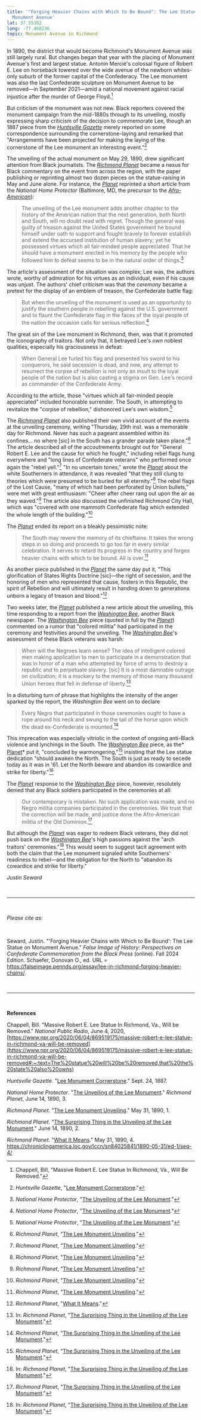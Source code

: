 ```yaml
---
title: '"Forging Heavier Chains with Which to Be Bound": The Lee Statue on
  Monument Avenue'
lat: 37.55382
long: -77.460236
topic: Monument Avenue in Richmond
---
```

In 1890, the district that would become Richmond's Monument Avenue was still largely rural. But changes began that year with the placing of Monument Avenue's first and largest statue. Antonin Mercié's colossal figure of Robert E. Lee on horseback towered over the wide avenue of the newborn whites-only suburb of the former capital of the Confederacy. The Lee monument was also the last Confederate sculpture on Monument Avenue to be removed—in September 2021—amid a national movement against racial injustice after the murder of George Floyd.[^1] 

But criticism of the monument was not new. Black reporters covered the monument campaign from the mid-1880s through to its unveiling, mostly expressing sharp criticism of the decision to commemorate Lee, though an 1887 piece from the *[Huntsville Gazette](https://www.newspapers.com/paper/huntsville-gazette/32169/)* merely reported on some correspondence surrounding the cornerstone-laying and remarked that "Arrangements have been projected for making the laying of the cornerstone of the Lee monument an interesting event."[^2]

The unveiling of the actual monument on May 29, 1890, drew significant attention from Black journalists. The *[Richmond Planet](https://www.newspapers.com/paper/richmond-planet/1796/)* became a nexus for Black commentary on the event from across the region, with the paper publishing or reprinting almost two dozen pieces on the statue-raising in May and June alone. For instance, the *[Planet](https://www.newspapers.com/paper/richmond-planet/1796/)* reprinted a short article from the *National Home Protector* (Baltimore, MD, the precursor to the *[Afro-American](https://proxy.library.upenn.edu/login?url=https://www.proquest.com/publication/45589?accountid=14707&decadeSelected=2010+-+2019&yearSelected=2010&monthSelected=12&issueNameSelected=02010Y12Y25$23Dec+25,+2010)*):

> The unveiling of the Lee monument adds another chapter to the history of the American nation that the next generation, both North and South, will no doubt read with regret. Though the general was guilty of treason against the United States government he bound himself under oath to support and fought bravely to forever establish and extend the accursed institution of human slavery; yet he possessed virtues which all fair-minded people appreciated. That he should have a monument erected in his memory by the people who followed him to defeat seems to be in the natural order of things.[^3]

The article's assessment of the situation was complex; Lee was, the authors wrote, worthy of admiration for his virtues as an individual, even if his cause was unjust. The authors' chief criticism was that the *ceremony* became a pretext for the display of an emblem of treason, the Confederate battle flag:

> But when the unveiling of the monument is used as an opportunity to justify the southern people in rebelling against the U.S. government and to flaunt the Confederate flag in the faces of the loyal people of the nation the occasion calls for serious reflection.[^4]

The great sin of the Lee monument in Richmond, then, was that it promoted the iconography of traitors. Not only that, it betrayed Lee's *own* noblest qualities, especially his graciousness in defeat:

> When General Lee furled his flag and presented his sword to his conquerors, he said secession is dead, and now, any attempt to resurrect the corpse of rebellion is not only an insult to the loyal people of the nation but is also casting a stigma on Gen. Lee's record as commander of the Confederate Army.

According to the article, those "virtues which all fair-minded people appreciated" included honorable surrender. The South, in attempting to revitalize the "corpse of rebellion," dishonored Lee's own wisdom.[^5]

The *[Richmond Planet](https://www.newspapers.com/paper/richmond-planet/1796/)* also published their own vivid account of the events at the unveiling ceremony, writing "Thursday, 29th inst. was a memorable day for Richmond. Never has such a pageant assembled within its confines... no where \[sic] in the South has a grander parade taken place."[^6] The article described all of the accoutrements brought out for "General Robert E. Lee and the cause for which he fought," including rebel flags hung everywhere and "long lines of Confederate veterans" who performed once again the "rebel yell."[^7] "In no uncertain tones," wrote the *[Planet](https://www.newspapers.com/paper/richmond-planet/1796/)* about the white Southerners in attendance, it was revealed "that they still clung to theories which were presumed to be buried for all eternity."[^8] The rebel flags of the Lost Cause, "many of which had been perforated by Union bullets," were met with great enthusiasm: "Cheer after cheer rang out upon the air as they waved."[^9] The article also discussed the unfinished Richmond City Hall, which was "covered with one mammoth Confederate flag which extended the whole length of the building."[^10]

The *[Planet](https://www.newspapers.com/paper/richmond-planet/1796/)* ended its report on a bleakly pessimistic note:

> The South may revere the memory of its chieftains. It takes the wrong steps in so doing and proceeds to go too far in every similar celebration. It serves to retard its progress in the country and forges heavier chains with which to be bound. All is over.[^11]

As another piece published in the *[Planet](https://www.newspapers.com/paper/richmond-planet/1796/)* the same day put it, "This glorification of States Rights Doctrine \[sic]—the right of secession, and the honoring of men who represented that cause, fosters in this Republic, the spirit of Rebellion and will ultimately result in handing down to generations unborn a legacy of treason and blood."[^12]

Two weeks later, the *[Planet](https://www.newspapers.com/paper/richmond-planet/1796/)* published a new article about the unveiling, this time responding to a report from the *[Washington Bee](https://www.newspapers.com/paper/the-washington-bee/1346/)*, another Black newspaper. The *[Washington Bee](https://www.newspapers.com/paper/the-washington-bee/1346/)* piece (quoted in full by the *[Planet](https://www.newspapers.com/paper/richmond-planet/1796/)*) commented on a rumor that "colored militia" had participated in the ceremony and festivities around the unveiling. The *[Washington Bee](https://www.newspapers.com/paper/the-washington-bee/1346/)*'s assessment of these Black veterans was harsh:

> When will the Negroes learn sense? The idea of intelligent colored men making application to men to participate in a demonstration that was in honor of a man who attempted by force of arms to destroy a republic and to perpetuate slavery. \[sic] It is a most damnable outrage on civilization; it is a mockery to the memory of those many thousand Union heroes that fell in defense of liberty.[^13]

In a disturbing turn of phrase that highlights the intensity of the anger sparked by the report, the *Washington Bee* went on to declare

> Every Negro that participated in those ceremonies ought to have a rope around his neck and swung to the tail of the horse upon which the dead ex-Confederate is mounted.[^14]

This imprecation was especially vitriolic in the context of ongoing anti-Black violence and lynchings in the South. The *[Washington Bee](https://www.newspapers.com/paper/the-washington-bee/1346/)* piece, as the* [Planet](https://www.newspapers.com/paper/richmond-planet/1796/)* put it, "concluded by warmongering,"[^15] insisting that the Lee statue dedication "should awaken the North. The South is just as ready to secede today as it was in '61. Let the North beware and abandon its cowardice and strike for liberty."[^16]

The *[Planet](https://www.newspapers.com/paper/richmond-planet/1796/)* response to the *[Washington Bee](https://www.newspapers.com/paper/the-washington-bee/1346/)* piece, however, resolutely denied that any Black soldiers participated in the ceremonies at all:

> Our contemporary is mistaken. No such application was made, and no Negro militia companies participated in the ceremonies. We trust that the correction will be made, and justice done the Afro-American militia of the Old Dominion.[^17]

But although the *[Planet](https://www.newspapers.com/paper/richmond-planet/1796/)* was eager to redeem Black veterans, they did not push back on the *[Washington Bee](https://www.newspapers.com/paper/the-washington-bee/1346/)*'s high passions against the "arch traitors' ceremonies."[^18] This would seem to suggest tacit agreement with both the claim that the Lee monument signaled white Southerners' readiness to rebel—and the obligation for the North to "abandon its cowardice and strike for liberty."

*Justin Seward*

<br>

<hr>

<br>

*Please cite as*: 

<br>

Seward, Justin. "'Forging Heavier Chains with Which to Be Bound': The Lee Statue on Monument Avenue." *False Image of History: Perspectives on Confederate Commemoration from the Black Press* (online). Fall 2024 Edition. Schaefer, Donovan O., ed. URL = https://falseimage.pennds.org/essay/lee-in-richmond-forging-heavier-chains/.

<br>

<hr>

<br>

**References**

Chappell, Bill. "Massive Robert E. Lee Statue In Richmond, Va., Will be Removed." *National Public Radio*, June 4, 2020,
[https://www.npr.org/2020/06/04/869519175/massive-robert-e-lee-statue-in-richmond-va-will-be-removed](https://www.npr.org/2020/06/04/869519175/massive-robert-e-lee-statue-in-richmond-va-will-be-removed#:~:text=The%20statue%20will%20be%20removed,that%20the%20state%20also%20owns)

*Huntsville Gazette*. "[Lee Monument Cornerstone](https://www.newspapers.com/paper/huntsville-gazette/32169/)." Sept. 24, 1887.

*National Home Protector*. "[The Unveiling of the Lee Monument](https://www.newspapers.com/paper/richmond-planet/1796/)." *Richmond Planet*, June 14, 1890, 3.

*Richmond Planet*. "[The Lee Monument Unveiling](https://www.newspapers.com/paper/richmond-planet/1796/)." May 31, 1890, 1.

*Richmond Planet*. "[The Surprising Thing in the Unveiling of the Lee Monument](https://www.newspapers.com/paper/richmond-planet/1796/)." June 14, 1890, 2.

*Richmond Planet*. "[What It Means](https://www.newspapers.com/paper/richmond-planet/1796/)." May 31, 1890, 4.
<https://chroniclingamerica.loc.gov/lccn/sn84025841/1890-05-31/ed-1/seq-4/>

[^1]: Chappell, Bill, "Massive Robert E. Lee Statue In Richmond, Va., Will Be Removed."

[^2]: *Huntsville Gazette*, "[Lee Monument Cornerstone](https://www.newspapers.com/paper/huntsville-gazette/32169/)."

[^3]: *National Home Protector*, "[The Unveiling of the Lee Monument](https://www.newspapers.com/paper/richmond-planet/1796/)."

[^4]: *National Home Protector*, "[The Unveiling of the Lee Monument](https://www.newspapers.com/paper/richmond-planet/1796/)."

[^5]: *National Home Protector*, "[The Unveiling of the Lee Monument](https://www.newspapers.com/paper/richmond-planet/1796/)."

[^6]: *Richmond Planet*, "[The Lee Monument Unveiling](https://www.newspapers.com/paper/richmond-planet/1796/)."

[^7]: *Richmond Planet*, "[The Lee Monument Unveiling](https://www.newspapers.com/paper/richmond-planet/1796/)."

[^8]: *Richmond Planet*, "[The Lee Monument Unveiling](https://www.newspapers.com/paper/richmond-planet/1796/)."

[^9]: *Richmond Planet*, "[The Lee Monument Unveiling](https://www.newspapers.com/paper/richmond-planet/1796/)."

[^10]: *Richmond Planet*, "[The Lee Monument Unveiling](https://www.newspapers.com/paper/richmond-planet/1796/)."

[^11]: *Richmond Planet*, "[The Lee Monument Unveiling](https://www.newspapers.com/paper/richmond-planet/1796/)."

[^12]: *Richmond Planet*, "[What It Means](https://www.newspapers.com/paper/richmond-planet/1796/)."

[^13]: In: *Richmond Planet*, "[The Surprising Thing in the Unveiling of the Lee Monument](https://www.newspapers.com/paper/richmond-planet/1796/)."

[^14]: *Richmond Planet*, "[The Surprising Thing in the Unveiling of the Lee Monument](https://www.newspapers.com/paper/richmond-planet/1796/)."

[^15]: *Richmond Planet*, "[The Surprising Thing in the Unveiling of the Lee Monument](https://www.newspapers.com/paper/richmond-planet/1796/)."

[^16]: In: *Richmond Planet*, "[The Surprising Thing in the Unveiling of the Lee Monument](https://www.newspapers.com/paper/richmond-planet/1796/)."

[^17]: *Richmond Planet*, "[The Surprising Thing in the Unveiling of the Lee Monument](https://www.newspapers.com/paper/richmond-planet/1796/)."

[^18]: In: *Richmond Planet*, "[The Surprising Thing in the Unveiling of the Lee Monument](https://www.newspapers.com/paper/richmond-planet/1796/)."
